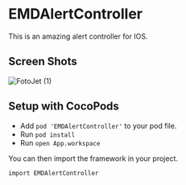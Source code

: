 # EMDAlertController
This is an amazing alert controller for IOS. 

## Screen Shots 

![FotoJet (1)](https://user-images.githubusercontent.com/32535588/59084396-b4613280-8918-11e9-8fa2-7c67bc80043c.jpg) 

## Setup with CocoPods
  - Add ```pod 'EMDAlertController'```  to your pod file.  
  - Run ```pod install```  
  - Run ```open App.workspace``` 
  
  You can then import the framework in your project.
  ```
  import EMDAlertController
  
  ```


